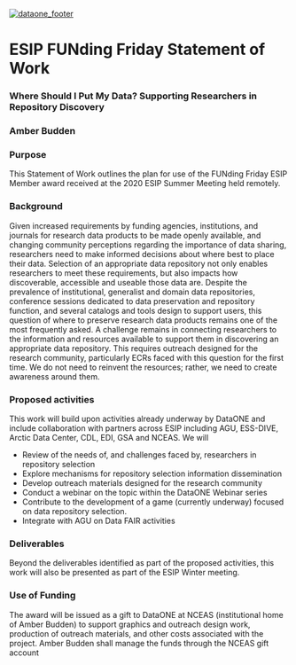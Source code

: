 [![dataone_footer](https://www.dataone.org/sites/all/images/DataONE_LOGO.jpg)](http://dataone.org)

# ESIP FUNding Friday Statement of Work
### Where Should I Put My Data? Supporting Researchers in Repository Discovery
### Amber Budden


### Purpose
This Statement of Work outlines the plan for use of the FUNding Friday ESIP Member award received at the 2020 ESIP Summer Meeting held remotely.


### Background 
Given increased requirements by funding agencies, institutions, and journals for research data products to be made openly available, and changing community perceptions regarding the importance of data sharing, researchers need to make informed decisions about where best to place their data. Selection of an appropriate data repository not only enables researchers to meet these requirements, but also impacts how discoverable, accessible and useable those data are. Despite the prevalence of institutional, generalist and domain data repositories, conference sessions dedicated to data preservation and repository function, and several catalogs and tools design to support users, this question of where to preserve research data products remains one of the most frequently asked.
A challenge remains in connecting researchers to the information and resources available to support them in discovering an appropriate data repository. This requires outreach designed for the research community, particularly ECRs faced with this question for the first time. We do not need to reinvent the resources; rather, we need to create awareness around them.


### Proposed activities
This work will build upon activities already underway by DataONE and include collaboration with partners across ESIP including AGU, ESS-DIVE, Arctic Data Center, CDL, EDI, GSA and NCEAS. We will 
- Review of the needs of, and challenges faced by, researchers in repository selection
- Explore mechanisms for repository selection information dissemination 
- Develop outreach materials designed for the research community
- Conduct a webinar on the topic within the DataONE Webinar series
- Contribute to the development of a game (currently underway) focused on data repository selection.
- Integrate with AGU on Data FAIR activities


### Deliverables
Beyond the deliverables identified as part of the proposed activities, this work will also be presented as part of the ESIP Winter meeting.


### Use of Funding
The award will be issued as a gift to DataONE at NCEAS (institutional home of Amber Budden) to support graphics and outreach design work, production of outreach materials, and other costs associated with the project. Amber Budden shall manage the funds through the NCEAS gift account
